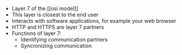 - Layer 7 of the [[osi model]]
- This layer is closest to the end user
- Interacts with software applications, for example your web browser
- HTTP and HTTPS are layer 7 partners
- Functions of layer 7:
	- Identifying communication partners
	- Syncronizing communication